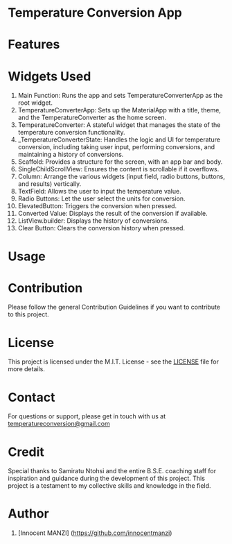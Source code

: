 # Temperature Conversion App

# Features

# Widgets Used

1. Main Function:  Runs the app and sets TemperatureConverterApp as the root widget.
2. TemperatureConverterApp:  Sets up the MaterialApp with a title, theme, and the TemperatureConverter as the home screen.
3. TemperatureConverter:  A stateful widget that manages the state of the temperature conversion functionality.
4. _TemperatureConverterState:  Handles the logic and UI for temperature conversion, including taking user input, performing conversions, and maintaining a history of 
  conversions.
5. Scaffold:  Provides a structure for the screen, with an app bar and body.
6. SingleChildScrollView:  Ensures the content is scrollable if it overflows.
7. Column:  Arrange the various widgets (input field, radio buttons, buttons, and results) vertically.
8. TextField:  Allows the user to input the temperature value.
9. Radio Buttons:  Let the user select the units for conversion.
10. ElevatedButton:  Triggers the conversion when pressed.
11. Converted Value:  Displays the result of the conversion if available.
12. ListView.builder:  Displays the history of conversions.
13. Clear Button:  Clears the conversion history when pressed.

# Usage

# Contribution
Please follow the general Contribution Guidelines if you want to contribute to this project.

# License
This project is licensed under the M.I.T. License - see the [LICENSE](https://opensource.org/license/mit) file for more details.

# Contact
For questions or support, please get in touch with us at temperatureconversion@gmail.com

# Credit
Special thanks to Samiratu Ntohsi and the entire B.S.E. coaching staff for inspiration and guidance during the development of this project. This project is a testament to my collective skills and knowledge in the field.

# Author
 1. [Innocent MANZI] (https://github.com/innocentmanzi)

